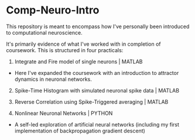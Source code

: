 # Comp-Neuro-Intro
This repository is meant to encompass how I've personally been introduced to computational neuroscience.

It's primarily evidence of what I've worked with in completion of coursework.
This is structured in four practicals:

1)  Integrate and Fire model of single neurons | MATLAB
- Here I've expanded the coursework with an introduction to attractor dynamics in neuronal networks.

2)  Spike-Time Histogram with simulated neuronal spike data | MATLAB
  
3)  Reverse Correlation using Spike-Triggered averaging | MATLAB

4)  Nonlinear Neuronal Networks | PYTHON
- A self-led exploration of artificial neural networks
(including my first implementation of backpropagation gradient descent)
